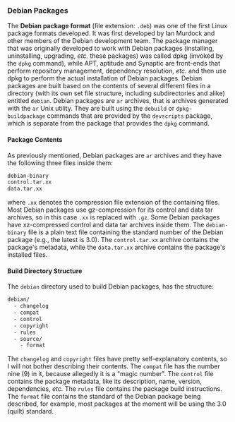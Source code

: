 ### Debian Packages
The **Debian package format** (file extension: `.deb`) was one of the first Linux package formats developed. It was first developed by Ian Murdock and other members of the Debian development team. The package manager that was originally developed to work with Debian packages (installing, uninstalling, upgrading, *etc.* these packages) was called dpkg (invoked by the `dpkg` command), while APT, aptitude and Synaptic are front-ends that perform repository management, dependency resolution, *etc.* and then use dpkg to perform the actual installation of Debian packages. Debian packages are built based on the contents of several different files in a directory (with its own set file structure, including subdirectories and alike) entitled `debian`. Debian packages are `ar` archives, that is archives generated with the `ar` Unix utility. They are built using the `debuild` or `dpkg-buildpackage` commands that are provided by the `devscripts` package, which is separate from the package that provides the `dpkg` command. 

#### Package Contents
As previously mentioned, Debian packages are `ar` archives and they have the following three files inside them:

~~~ bash
debian-binary
control.tar.xx
data.tar.xx
~~~

where `.xx` denotes the compression file extension of the containing files. Most Debian packages use gz-compression for its control and data tar archives, so in this case `.xx` is replaced with `.gz`. Some Debian packages have xz-compressed control and data tar archives inside them. The `debian-binary` file is a plain text file containing the standard number of the Debian package (e.g., the latest is 3.0). The `control.tar.xx` archive contains the package's metadata, while the `data.tar.xx` archive contains the package's installed files.

#### Build Directory Structure
The `debian` directory used to build Debian packages, has the structure:

~~~ bash
debian/
  - changelog
  - compat
  - control
  - copyright
  - rules
  - source/
    - format
~~~

The `changelog` and `copyright` files have pretty self-explanatory contents, so I will not bother describing their contents. The `compat` file has the number nine (9) in it, because allegedly it is a "magic number". The `control`
file contains the package metadata, like its description, name, version, dependencies, *etc.* The `rules` file contains the package build instructions. The `format` file contains the standard of the Debian package being described, for example, most packages at the moment will be using the 3.0 (quilt) standard.
